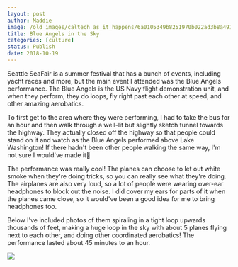 ```yaml
---
layout: post
author: Maddie
image: /old_images/caltech_as_it_happens/6a0105349b8251970b022ad3b8a491200b.jpg
title: Blue Angels in the Sky 
categories: [culture]
status: Publish
date: 2018-10-19
---
```


Seattle SeaFair is a summer festival that has a bunch of events, including yacht races and more, but the main event I attended was the Blue Angels performance. The Blue Angels is the US Navy flight demonstration unit, and when they perform, they do loops, fly right past each other at speed, and other amazing aerobatics.

To first get to the area where they were performing, I had to take the bus for an hour and then walk through a well-lit but slightly sketch tunnel towards the highway. They actually closed off the highway so that people could stand on it and watch as the Blue Angels performed above Lake Washington! If there hadn't been other people walking the same way, I'm not sure I would've made it🤔

The performance was really cool! The planes can choose to let out white smoke when they're doing tricks, so you can really see what they're doing. The airplanes are also very loud, so a lot of people were wearing over-ear headphones to block out the noise. I did cover my ears for parts of it when the planes came close, so it would've been a good idea for me to bring headphones too.

Below I've included photos of them spiraling in a tight loop upwards thousands of feet, making a huge loop in the sky with about 5 planes flying next to each other, and doing other coordinated aerobatics! The performance lasted about 45 minutes to an hour.


![](/old_images/6a01b8d28f2857970c022ad372ea18200c-pi.jpg)

